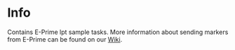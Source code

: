 # Info
 Contains E-Prime lpt sample tasks. More information about sending markers from E-Prime can be found on our [Wiki](https://researchwiki.solo.universiteitleiden.nl/xwiki/wiki/researchwiki.solo.universiteitleiden.nl/view/Software/E-Prime/Sending%20markers%20from%20E-Prime%20to%20the%20LPT%20port/#).
